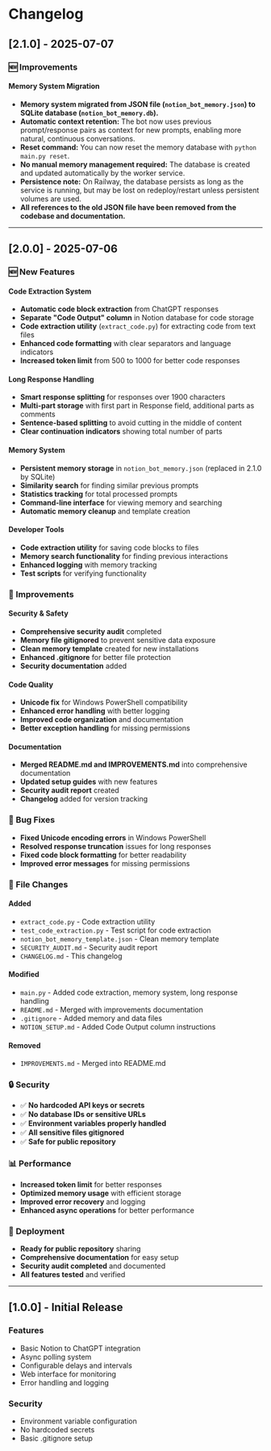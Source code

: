 # Changelog

## [2.1.0] - 2025-07-07

### 🆕 Improvements

#### Memory System Migration

- **Memory system migrated from JSON file (`notion_bot_memory.json`) to SQLite database (`notion_bot_memory.db`).**
- **Automatic context retention:** The bot now uses previous prompt/response pairs as context for new prompts, enabling more natural, continuous conversations.
- **Reset command:** You can now reset the memory database with `python main.py reset`.
- **No manual memory management required:** The database is created and updated automatically by the worker service.
- **Persistence note:** On Railway, the database persists as long as the service is running, but may be lost on redeploy/restart unless persistent volumes are used.
- **All references to the old JSON file have been removed from the codebase and documentation.**

---

## [2.0.0] - 2025-07-06

### 🆕 New Features

#### Code Extraction System

- **Automatic code block extraction** from ChatGPT responses
- **Separate "Code Output" column** in Notion database for code storage
- **Code extraction utility** (`extract_code.py`) for extracting code from text files
- **Enhanced code formatting** with clear separators and language indicators
- **Increased token limit** from 500 to 1000 for better code responses

#### Long Response Handling

- **Smart response splitting** for responses over 1900 characters
- **Multi-part storage** with first part in Response field, additional parts as comments
- **Sentence-based splitting** to avoid cutting in the middle of content
- **Clear continuation indicators** showing total number of parts

#### Memory System

- **Persistent memory storage** in `notion_bot_memory.json` (replaced in 2.1.0 by SQLite)
- **Similarity search** for finding similar previous prompts
- **Statistics tracking** for total processed prompts
- **Command-line interface** for viewing memory and searching
- **Automatic memory cleanup** and template creation

#### Developer Tools

- **Code extraction utility** for saving code blocks to files
- **Memory search functionality** for finding previous interactions
- **Enhanced logging** with memory tracking
- **Test scripts** for verifying functionality

### 🔧 Improvements

#### Security & Safety

- **Comprehensive security audit** completed
- **Memory file gitignored** to prevent sensitive data exposure
- **Clean memory template** created for new installations
- **Enhanced .gitignore** for better file protection
- **Security documentation** added

#### Code Quality

- **Unicode fix** for Windows PowerShell compatibility
- **Enhanced error handling** with better logging
- **Improved code organization** and documentation
- **Better exception handling** for missing permissions

#### Documentation

- **Merged README.md and IMPROVEMENTS.md** into comprehensive documentation
- **Updated setup guides** with new features
- **Security audit report** created
- **Changelog** added for version tracking

### 🐛 Bug Fixes

- **Fixed Unicode encoding errors** in Windows PowerShell
- **Resolved response truncation** issues for long responses
- **Fixed code block formatting** for better readability
- **Improved error messages** for missing permissions

### 📁 File Changes

#### Added

- `extract_code.py` - Code extraction utility
- `test_code_extraction.py` - Test script for code extraction
- `notion_bot_memory_template.json` - Clean memory template
- `SECURITY_AUDIT.md` - Security audit report
- `CHANGELOG.md` - This changelog

#### Modified

- `main.py` - Added code extraction, memory system, long response handling
- `README.md` - Merged with improvements documentation
- `.gitignore` - Added memory and data files
- `NOTION_SETUP.md` - Added Code Output column instructions

#### Removed

- `IMPROVEMENTS.md` - Merged into README.md

### 🔒 Security

- ✅ **No hardcoded API keys or secrets**
- ✅ **No database IDs or sensitive URLs**
- ✅ **Environment variables properly handled**
- ✅ **All sensitive files gitignored**
- ✅ **Safe for public repository**

### 📊 Performance

- **Increased token limit** for better responses
- **Optimized memory usage** with efficient storage
- **Improved error recovery** and logging
- **Enhanced async operations** for better performance

### 🚀 Deployment

- **Ready for public repository** sharing
- **Comprehensive documentation** for easy setup
- **Security audit completed** and documented
- **All features tested** and verified

---

## [1.0.0] - Initial Release

### Features

- Basic Notion to ChatGPT integration
- Async polling system
- Configurable delays and intervals
- Web interface for monitoring
- Error handling and logging

### Security

- Environment variable configuration
- No hardcoded secrets
- Basic .gitignore setup
